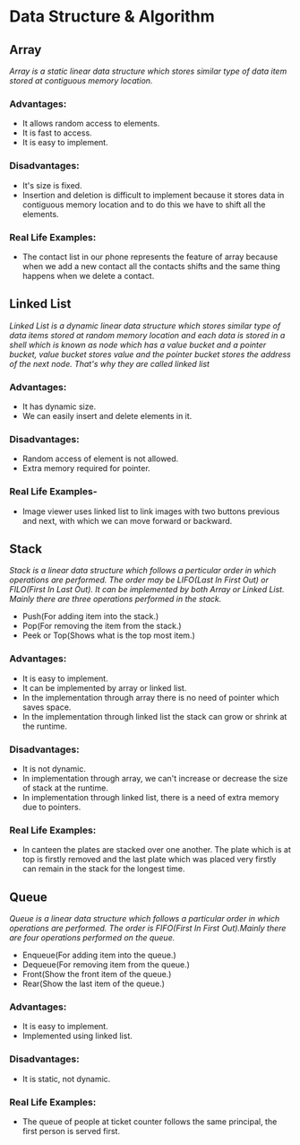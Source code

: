 # Data Structure & Algorithm

## Array
*Array is a static linear data structure which stores similar type of data item stored at contiguous memory location.*

### Advantages:
- It allows random access to elements.
- It is fast to access.
- It is easy to implement.

### Disadvantages:
- It's size is fixed.
- Insertion and deletion is difficult to implement because it stores data in contiguous memory location and to do this we have to shift all the elements.

### Real Life Examples:
- The contact list in our phone represents the feature of array because when we add a new contact all the contacts shifts and the same thing happens when we delete a contact. 


## Linked List
*Linked List is a dynamic linear data structure which stores similar type of data items stored at random memory location and each data is stored in a shell which is known as node which has a value bucket and a pointer bucket, value bucket stores value and the pointer bucket stores the address of the next node. That's why they are called linked list*
    
### Advantages:
- It has dynamic size.
- We can easily insert and delete elements in it.

### Disadvantages:
- Random access of element is not allowed.
- Extra memory required for pointer.

### Real Life Examples-
- Image viewer uses linked list to link images with two buttons previous and next, with which we can move forward or backward.


## Stack
*Stack is a linear data structure which follows a perticular order in which operations are performed. The order may be LIFO(Last In First Out) or FILO(First In Last Out). It can be implemented by both Array or Linked List. Mainly there are three operations performed in the stack.*
- Push(For adding item into the stack.)
- Pop(For removing the item from the stack.)
- Peek or Top(Shows what is the top most item.)

### Advantages:
- It is easy to implement.
- It can be implemented by array or linked list.
- In the implementation through array there is no need of pointer which saves space. 
- In the implementation through linked list the stack can grow or shrink at the runtime.

### Disadvantages:
- It is not dynamic.
- In implementation through array, we can't increase or decrease the size of stack at the runtime.
- In implementation through linked list, there is a need of extra memory due to pointers.

### Real Life Examples:
- In canteen the plates are stacked over one another. The plate which is at top is firstly removed and the last plate which was placed very firstly can remain in the stack for the longest time.


## Queue
*Queue is a linear data structure which follows a particular order in which operations are performed. The order is FIFO(First In First Out).Mainly there are four operations performed on the queue.*
- Enqueue(For adding item into the queue.)
- Dequeue(For removing item from the queue.)
- Front(Show the front item of the queue.)
- Rear(Show the last item of the queue.)

### Advantages:
- It is easy to implement.
- Implemented using linked list.

### Disadvantages:
- It is static, not dynamic.

### Real Life Examples:
- The queue of people at ticket counter follows the same principal, the first person is served first.